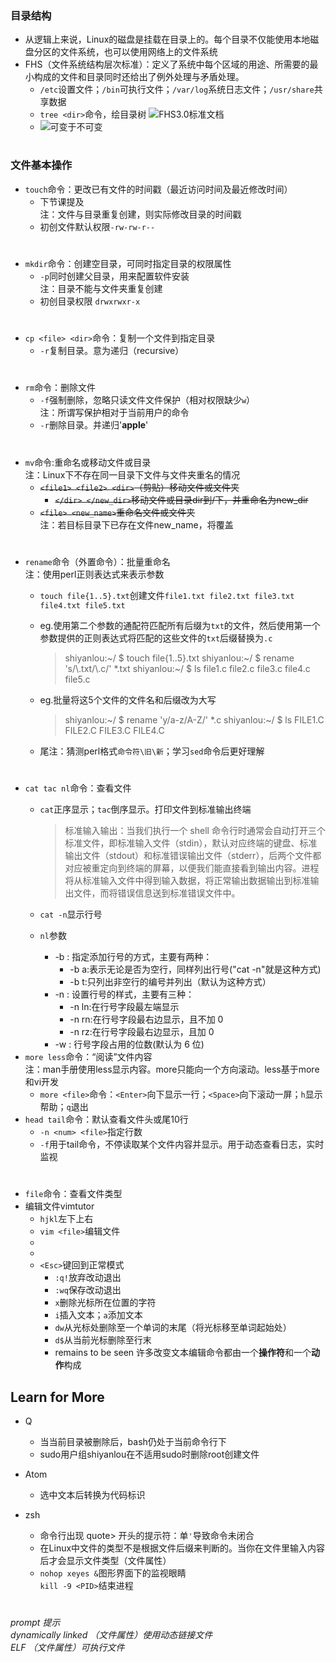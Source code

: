 ### 目录结构

- 从逻辑上来说，Linux的磁盘是挂载在目录上的。每个目录不仅能使用本地磁盘分区的文件系统，也可以使用网络上的文件系统
- FHS（文件系统结构层次标准）：定义了系统中每个区域的用途、所需要的最小构成的文件和目录同时还给出了例外处理与矛盾处理。
  - `/etc`设置文件；`/bin`可执行文件；`/var/log`系统日志文件；`/usr/share`共享数据
  - `tree <dir>`命令，绘目录树
    ![FHS3.0标准文档](https://doc.shiyanlou.com/linux_base/4-1.png)
  - ![可变于不可变](https://doc.shiyanlou.com/document-uid18510labid59timestamp1482919171956.png)
#  
#
### 文件基本操作

- `touch`命令：更改已有文件的时间戳（最近访问时间及最近修改时间）
  - 下节课提及  
  注：文件与目录重复创建，则实际修改目录的时间戳
  - 初创文件默认权限`-rw-rw-r--`
#  
- `mkdir`命令：创建空目录，可同时指定目录的权限属性
  - `-p`同时创建父目录，用来配置软件安装  
  注：目录不能与文件夹重复创建
  - 初创目录权限 `drwxrwxr-x`
#  
- `cp <file> <dir>`命令：复制一个文件到指定目录
  - `-r`复制目录。意为递归（recursive）
#  
- `rm`命令：删除文件
  - `-f`强制删除，忽略只读文件文件保护（相对权限缺少`w`）  
  注：所谓写保护相对于当前用户的命令
  - `-r`删除目录。并递归'**apple**'
#  
- `mv`命令:重命名或移动文件或目录  
注：Linux下不存在同一目录下文件与文件夹重名的情况
  - ~~`<file1> <file2> <dir>`（剪贴）移动文件或文件夹~~
    - ~~`</dir> </new_dir>`移动文件或目录dir到/下，并重命名为new_dir~~
  - ~~`<file> <new_name>`重命名文件或文件夹~~  
  注：若目标目录下已存在文件new_name，将覆盖
#  
- `rename`命令（外置命令）：批量重命名  
注：使用perl正则表达式来表示参数
  - `touch file{1..5}.txt`创建文件`file1.txt file2.txt file3.txt file4.txt file5.txt`
  - eg.使用第二个参数的通配符匹配所有后缀为`txt`的文件，然后使用第一个参数提供的正则表达式将匹配的这些文件的`txt`后缀替换为`.c`  
    >shiyanlou:\~/ \$ touch file{1..5}.txt
    shiyanlou:\~/ \$ rename 's/\\.txt/\\.c/' \*.txt
    shiyanlou:\~/ \$ ls
    file1.c file2.c file3.c file4.c file5.c  

  - eg.批量将这5个文件的文件名和后缀改为大写
    >shiyanlou:\~/ \$ rename 'y/a-z/A-Z/' \*.c
    shiyanlou:\~/ \$ ls
    FILE1.C FILE2.C FILE3.C FILE4.C

  - 尾注：猜测perl格式`命令符\旧\新`；学习`sed`命令后更好理解
#
- `cat tac nl`命令：查看文件
  - `cat`正序显示；`tac`倒序显示。打印文件到标准输出终端
    >标准输入输出：当我们执行一个 shell 命令行时通常会自动打开三个标准文件，即标准输入文件（stdin），默认对应终端的键盘、标准输出文件（stdout）和标准错误输出文件（stderr），后两个文件都对应被重定向到终端的屏幕，以便我们能直接看到输出内容。进程将从标准输入文件中得到输入数据，将正常输出数据输出到标准输出文件，而将错误信息送到标准错误文件中。

  - `cat -n`显示行号
  - `nl`参数
    - -b : 指定添加行号的方式，主要有两种：
      - -b a:表示无论是否为空行，同样列出行号("cat -n"就是这种方式)
      - -b t:只列出非空行的编号并列出（默认为这种方式）
    - -n : 设置行号的样式，主要有三种：
      - -n ln:在行号字段最左端显示
      - -n rn:在行号字段最右边显示，且不加 0
      - -n rz:在行号字段最右边显示，且加 0
    - -w : 行号字段占用的位数(默认为 6 位)
- `more less`命令：“阅读”文件内容  
注：man手册使用less显示内容。more只能向一个方向滚动。less基于more和vi开发
  - `more <file>`命令：`<Enter>`向下显示一行；`<Space>`向下滚动一屏；`h`显示帮助；`q`退出
- `head tail`命令：默认查看文件头或尾10行
  - `-n <num> <file>`指定行数
  - `-f`用于tail命令，不停读取某个文件内容并显示。用于动态查看日志，实时监视
#
- `file`命令：查看文件类型
- 编辑文件vimtutor
  - `hjkl`左下上右
  - `vim <file>`编辑文件
  -
  -
  - `<Esc>`键回到正常模式
    - `:q!`放弃改动退出
    - `:wq`保存改动退出
    - `x`删除光标所在位置的字符
    - `i`插入文本；`a`添加文本
    - `dw`从光标处删除至一个单词的末尾（将光标移至单词起始处）
    - `d$`从当前光标删除至行末
    - remains to be seen
    许多改变文本编辑命令都由一个**操作符**和一个**动作**构成


## Learn for More

- Q
  - 当当前目录被删除后，bash仍处于当前命令行下
  - sudo用户组shiyanlou在不适用sudo时删除root创建文件

- Atom
  - 选中文本后转换为代码标识
- zsh
  - 命令行出现 quote> 开头的提示符：单`'`导致命令未闭合
  - 在Linux中文件的类型不是根据文件后缀来判断的。当你在文件里输入内容后才会显示文件类型（文件属性）
  - `nohop xeyes &`图形界面下的监视眼睛  
  `kill -9 <PID>`结束进程
#
*prompt 提示  
dynamically linked （文件属性）使用动态链接文件  
ELF （文件属性）可执行文件*
